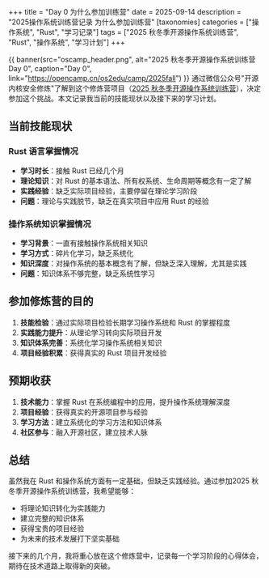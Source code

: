 +++
title = "Day 0 为什么参加训练营"
date = 2025-09-14
description = "2025操作系统训练营记录 为什么参加训练营"
[taxonomies]
categories = ["操作系统", "Rust", "学习记录"]
tags = ["2025 秋冬季开源操作系统训练营", "Rust", "操作系统", "学习计划"]
+++

{{ banner(src="oscamp_header.png", alt="2025 秋冬季开源操作系统训练营 Day 0", caption="Day 0", link="https://opencamp.cn/os2edu/camp/2025fall") }}
通过微信公众号"开源内核安全修炼"了解到这个修炼营项目（[2025 秋冬季开源操作系统训练营](https://opencamp.cn/os2edu/camp/2025fall)），决定参加这个挑战。本文记录我当前的技能现状以及接下来的学习计划。

## 当前技能现状

### Rust 语言掌握情况
- **学习时长**：接触 Rust 已经几个月
- **理论知识**：对 Rust 的基本语法、所有权系统、生命周期等概念有一定了解
- **实践经验**：缺乏实际项目经验，主要停留在理论学习阶段
- **问题**：理论与实践脱节，缺乏在真实项目中应用 Rust 的经验

### 操作系统知识掌握情况
- **学习背景**：一直有接触操作系统相关知识
- **学习方式**：碎片化学习，缺乏系统化
- **知识深度**：对操作系统的基本概念有了解，但缺乏深入理解，尤其是实践
- **问题**：知识体系不够完整，缺乏系统性学习

## 参加修炼营的目的

1. **技能检验**：通过实际项目检验长期学习操作系统和 Rust 的掌握程度
2. **实践能力提升**：从理论学习转向实际项目开发
3. **知识体系完善**：系统化学习操作系统相关知识
4. **项目经验积累**：获得真实的 Rust 项目开发经验

## 预期收获

1. **技术能力**：掌握 Rust 在系统编程中的应用，提升操作系统理解深度
2. **项目经验**：获得真实的开源项目参与经验
3. **学习方法**：建立系统化的学习方法和知识体系
4. **社区参与**：融入开源社区，建立技术人脉

## 总结

虽然我在 Rust 和操作系统方面有一定基础，但缺乏实践经验。通过参加2025 秋冬季开源操作系统训练营，我希望能够：

- 将理论知识转化为实践能力
- 建立完整的知识体系
- 获得宝贵的项目经验
- 为未来的技术发展打下坚实基础

接下来的几个月，我将重心放在这个修炼营中，记录每一个学习阶段的心得体会，期待在技术道路上取得新的突破。

